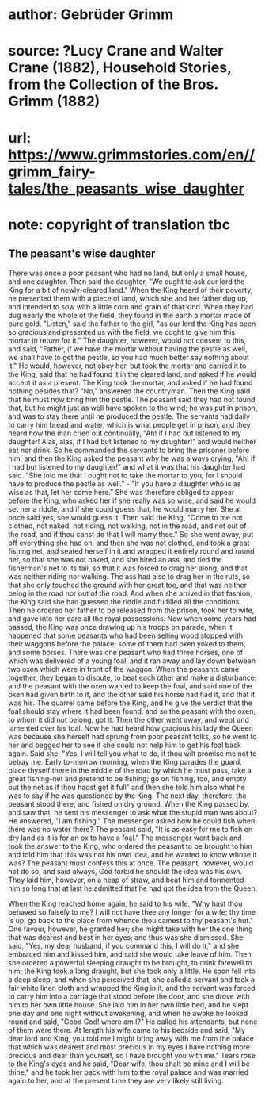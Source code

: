# author: Gebrüder Grimm
# source: ?Lucy Crane and Walter Crane (1882), Household Stories, from the Collection of the Bros. Grimm (1882)
# url: https://www.grimmstories.com/en//grimm_fairy-tales/the_peasants_wise_daughter
# note: copyright of translation tbc

## The peasant's wise daughter 

There was once a poor peasant who had no land, but only a small house,
and one daughter. Then said the daughter, "We ought to ask our lord the
King for a bit of newly-cleared land." When the King heard of their
poverty, he presented them with a piece of land, which she and her
father dug up, and intended to sow with a little corn and grain of that
kind. When they had dug nearly the whole of the field, they found in the
earth a mortar made of pure gold. "Listen," said the father to the
girl, "as our lord the King has been so gracious and presented us with
the field, we ought to give him this mortar in return for it." The
daughter, however, would not consent to this, and said, "Father, if we
have the mortar without having the pestle as well, we shall have to get
the pestle, so you had much better say nothing about it." He would,
however, not obey her, but took the mortar and carried it to the King,
said that he had found it in the cleared land, and asked if he would
accept it as a present. The King took the mortar, and asked if he had
found nothing besides that? "No," answered the countryman. Then the
King said that he must now bring him the pestle. The peasant said they
had not found that, but he might just as well have spoken to the wind;
he was put in prison, and was to stay there until he produced the
pestle. The servants had daily to carry him bread and water, which is
what people get in prison, and they heard how the man cried out
continually, "Ah! if I had but listened to my daughter! Alas, alas, if
I had but listened to my daughter!" and would neither eat nor drink. So
he commanded the servants to bring the prisoner before him, and then the
King asked the peasant why he was always crying, "Ah! if I had but
listened to my daughter!" and what it was that his daughter had said.
"She told me that I ought not to take the mortar to you, for I should
have to produce the pestle as well." - "If you have a daughter who is
as wise as that, let her come here." She was therefore obliged to
appear before the King, who asked her if she really was so wise, and
said he would set her a riddle, and if she could guess that, he would
marry her. She at once said yes, she would guess it. Then said the King,
"Come to me not clothed, not naked, not riding, not walking, not in the
road, and not out of the road, and if thou canst do that I will marry
thee." So she went away, put off everything she had on, and then she
was not clothed, and took a great fishing net, and seated herself in it
and wrapped it entirely round and round her, so that she was not naked,
and she hired an ass, and tied the fisherman's net to its tail, so that
it was forced to drag her along, and that was neither riding nor
walking. The ass had also to drag her in the ruts, so that she only
touched the ground with her great toe, and that was neither being in the
road nor out of the road. And when she arrived in that fashion, the King
said she had guessed the riddle and fulfilled all the conditions. Then
he ordered her father to be released from the prison, took her to wife,
and gave into her care all the royal possessions.
Now when some years had passed, the King was once drawing up his troops
on parade, when it happened that some peasants who had been selling wood
stopped with their waggons before the palace; some of them had oxen
yoked to them, and some horses. There was one peasant who had three
horses, one of which was delivered of a young foal, and it ran away and
lay down between two oxen which were in front of the waggon. When the
peasants came together, they began to dispute, to beat each other and
make a disturbance, and the peasant with the oxen wanted to keep the
foal, and said one of the oxen had given birth to it, and the other said
his horse had had it, and that it was his. The quarrel came before the
King, and he give the verdict that the foal should stay where it had
been found, and so the peasant with the oxen, to whom it did not belong,
got it. Then the other went away, and wept and lamented over his foal.
Now he had heard how gracious his lady the Queen was because she herself
had sprung from poor peasant folks, so he went to her and begged her to
see if she could not help him to get his foal back again. Said she,
"Yes, I will tell you what to do, if thou wilt promise me not to betray
me. Early to-morrow morning, when the King parades the guard, place
thyself there in the middle of the road by which he must pass, take a
great fishing-net and pretend to be fishing; go on fishing, too, and
empty out the net as if thou hadst got it full" and then she told him
also what he was to say if he was questioned by the King. The next day,
therefore, the peasant stood there, and fished on dry ground. When the
King passed by, and saw that, he sent his messenger to ask what the
stupid man was about? He answered, "I am fishing." The messenger asked
how he could fish when there was no water there? The peasant said, "It
is as easy for me to fish on dry land as it is for an ox to have a
foal." The messenger went back and took the answer to the King, who
ordered the peasant to be brought to him and told him that this was not
his own idea, and he wanted to know whose it was? The peasant must
confess this at once. The peasant, however, would not do so, and said
always, God forbid he should! the idea was his own. They laid him,
however, on a heap of straw, and beat him and tormented him so long that
at last he admitted that he had got the idea from the Queen.

When the King reached home again, he said to his wife, "Why hast thou
behaved so falsely to me? I will not have thee any longer for a wife;
thy time is up, go back to the place from whence thou camest to thy
peasant's hut." One favour, however, he granted her; she might take
with her the one thing that was dearest and best in her eyes; and thus
was she dismissed. She said, "Yes, my dear husband, if you command
this, I will do it," and she embraced him and kissed him, and said she
would take leave of him. Then she ordered a powerful sleeping draught to
be brought, to drink farewell to him; the King took a long draught, but
she took only a little. He soon fell into a deep sleep, and when she
perceived that, she called a servant and took a fair white linen cloth
and wrapped the King in it, and the servant was forced to carry him into
a carriage that stood before the door, and she drove with him to her own
little house. She laid him in her own little bed, and he slept one day
and one night without awakening, and when he awoke he looked round and
said, "Good God! where am I?" He called his attendants, but none of
them were there. At length his wife came to his bedside and said, "My
dear lord and King, you told me I might bring away with me from the
palace that which was dearest and most precious in my eyes I have
nothing more precious and dear than yourself, so I have brought you with
me." Tears rose to the King's eyes and he said, "Dear wife, thou
shalt be mine and I will be thine," and he took her back with him to
the royal palace and was married again to her, and at the present time
they are very likely still living.

